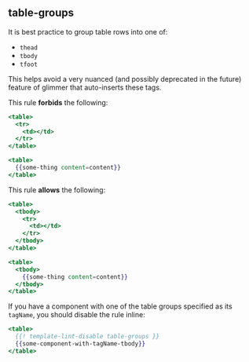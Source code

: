 ## table-groups

It is best practice to group table rows into one of:

* `thead`
* `tbody`
* `tfoot`

This helps avoid a very nuanced (and possibly deprecated in the future) feature of glimmer that auto-inserts these tags.

This rule **forbids** the following:

```hbs
<table>
  <tr>
    <td></td>
  </tr>
</table>
```

```hbs
<table>
  {{some-thing content=content}}
</table>
```

This rule **allows** the following:

```hbs
<table>
  <tbody>
    <tr>
      <td></td>
    </tr>
  </tbody>
</table>
```

```hbs
<table>
  <tbody>
    {{some-thing content=content}}
  </tbody>
</table>
```

If you have a component with one of the table groups specified as its `tagName`, you should disable the rule inline:

```hbs
<table>
  {{! template-lint-disable table-groups }}
  {{some-component-with-tagName-tbody}}
</table>
```
